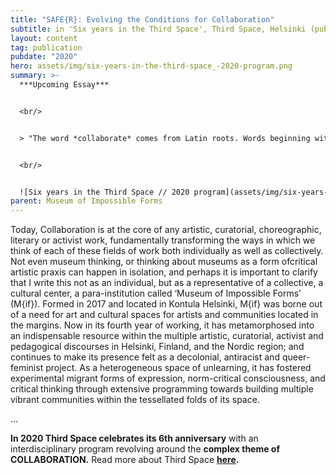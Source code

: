 ```yaml
---
title: "SAFE{R}: Evolving the Conditions for Collaboration"
subtitle: in 'Six years in the Third Space', Third Space, Helsinki (published online)
layout: content
tag: publication
pubdate: "2020"
hero: assets/img/six-years-in-the-third-space_-2020-program.png
summary: >-
  ***Upcoming Essay***


  <br/>


  > "The word *collaborate* comes from Latin roots. Words beginning with the prefix '*col-*' meaning together, implying doing something together. The root word '*laborare*', also from Latin, gives us many of the English words used to talk about careers and work. In fact, the word laborcomes from this root word. Putting the two Latin parts of this word together, the word literally means ‘to work together’.


  <br/>


  ![Six years in the Third Space // 2020 program](assets/img/six-years-in-the-third-space_-2020-program.png)
parent: Museum of Impossible Forms
---
```

Today, Collaboration is at the core of any artistic, curatorial, choreographic, literary or activist work, fundamentally transforming the ways in which we think of each of these fields of work both individually as well as collectively. Not even museum thinking, or thinking about museums as a form ofcritical artistic praxis can happen in isolation, and perhaps it is important to clarify that I write this not as an individual, but as a representative of a collective, a cultural center, a para-institution called ‘Museum of Impossible Forms’ (M{if}). Formed in 2017 and located in Kontula Helsinki, M{if} was borne out of a need for art and cultural spaces for artists and communities located in the margins. Now in its fourth year of working, it has metamorphosed into an indispensable resource within the multiple artistic, curatorial, activist and pedagogical discourses in Helsinki, Finland, and the Nordic region; and continues to make its presence felt as a decolonial, antiracist and queer-feminist project. As a heterogeneous space of unlearning, it has fostered experimental migrant forms of expression, norm-critical consciousness, and critical thinking through extensive programming towards building multiple vibrant communities within the tessellated folds of its space.
<br/>

...

**​In 2020 Third Space celebrates its 6th anniversary** with an interdisciplinary program revolving around the **complex theme of COLLABORATION.** Read more about Third Space **[here](<  http://www.th1rdspac3.com/2020.html>).**

<br/>